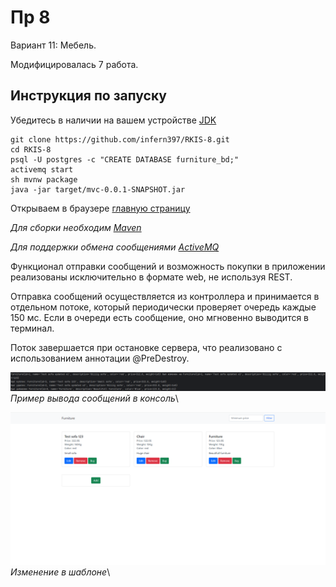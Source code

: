 # Пр 8

Вариант 11: Мебель.

Модифицировалась 7 работа.

## Инструкция по запуску

Убедитесь в наличии на вашем устройстве [JDK](https://www.oracle.com/java/technologies/downloads/#jdk17-windows)

```
git clone https://github.com/infern397/RKIS-8.git
cd RKIS-8
psql -U postgres -c "CREATE DATABASE furniture_bd;"
activemq start
sh mvnw package
java -jar target/mvc-0.0.1-SNAPSHOT.jar
```

Открываем в браузере [главную страницу](http://127.0.0.1:8080)

_Для сборки необходим [Maven](https://maven.apache.org/download.cgi)_

_Для поддержки обмена сообщениями [ActiveMQ](https://activemq.apache.org/components/classic/download/)_

Функционал отправки сообщений и возможность покупки в приложении реализованы исключительно в формате web, не используя
REST.

Отправка сообщений осуществляется из контроллера и принимается в отдельном потоке, который периодически проверяет
очередь каждые 150 мс. Если в очереди есть сообщение, оно мгновенно выводится в терминал.

Поток завершается при остановке сервера, что реализовано с использованием аннотации @PreDestroy.

![img.png](images/messages.png)
_Пример вывода сообщений в консоль_\

![img.png](images/template.png)
_Изменение в шаблоне_\
